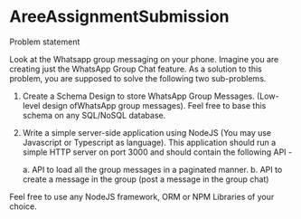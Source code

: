 # AreeAssignmentSubmission
Problem statement

Look at the Whatsapp group messaging on your phone. Imagine you are creating just the WhatsApp Group Chat feature. As a solution to this problem, you are supposed to solve the following two sub-problems.

1. Create a Schema Design to store WhatsApp Group Messages. (Low-level design ofWhatsApp group messages). Feel free to base this schema on any SQL/NoSQL database.

2. Write a simple server-side application using NodeJS (You may use Javascript or Typescript as language). This application should run a simple HTTP server on port 3000 	and should contain the following API -

	a. API to load all the group messages in a paginated manner.
	b. API to create a message in the group (post a message in the group chat)
	
Feel free to use any NodeJS framework, ORM or NPM Libraries of your choice.
